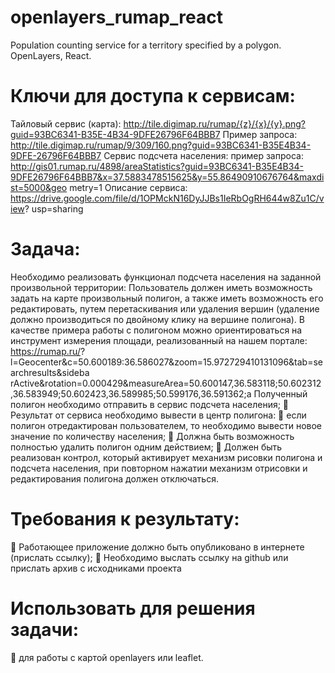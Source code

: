 # openlayers_rumap_react
Population counting service for a territory specified by a polygon. OpenLayers, React.

# Ключи для доступа к сервисам:
Тайловый сервис (карта):
http://tile.digimap.ru/rumap/{z}/{x}/{y}.png?guid=93BC6341-B35E-4B34-9DFE26796F64BBB7
Пример запроса: http://tile.digimap.ru/rumap/9/309/160.png?guid=93BC6341-B35E4B34-9DFE-26796F64BBB7
Сервис подсчета населения:
пример запроса: http://gis01.rumap.ru/4898/areaStatistics?guid=93BC6341-B35E4B34-9DFE26796F64BBB7&x=37.5883478515625&y=55.86490910676764&maxdist=5000&geo
metry=1
Описание сервиса:
https://drive.google.com/file/d/1OPMckN16DyJJBs1IeRbOgRH644w8Zu1C/view?
usp=sharing

# Задача:
Необходимо реализовать функционал подсчета населения на заданной произвольной
территории:
Пользователь должен иметь возможность задать на карте произвольный полигон, а также
иметь возможность его редактировать, путем перетаскивания или удаления вершин
(удаление должно производиться по двойному клику на вершине полигона).
В качестве примера работы с полигоном можно ориентироваться на инструмент
измерения площади, реализованный на нашем портале: https://rumap.ru/?
l=Geocenter&c=50.600189:36.586027&zoom=15.972729410131096&tab=searchresults&sideba
rActive&rotation=0.000429&measureArea=50.600147,36.583118;50.602312
,36.583949;50.602423,36.589985;50.599176,36.591362;a
Полученный полигон необходимо отправить в сервис подсчета населения;
 Результат от сервиса необходимо вывести в центр полигона:
 если полигон отредактирован пользователем, то необходимо вывести новое
значение по количеству населения;
 Должна быть возможность полностью удалить полигон одним действием;
 Должен быть реализован контрол, который активирует механизм рисовки полигона
и подсчета населения, при повторном нажатии механизм отрисовки и
редактирования полигона должен отключаться.

# Требования к результату:
 Работающее приложение должно быть опубликовано в интернете (прислать
ссылку);
 Необходимо выслать ссылку на github или прислать архив с исходниками проекта

# Использовать для решения задачи:
 для работы с картой openlayers или leaflet.